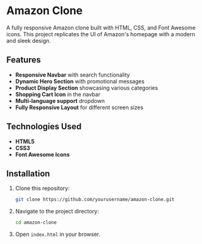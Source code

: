 # Amazon Clone

A fully responsive Amazon clone built with HTML, CSS, and Font Awesome icons. This project replicates the UI of Amazon's homepage with a modern and sleek design.

## Features
- **Responsive Navbar** with search functionality
- **Dynamic Hero Section** with promotional messages
- **Product Display Section** showcasing various categories
- **Shopping Cart Icon** in the navbar
- **Multi-language support** dropdown
- **Fully Responsive Layout** for different screen sizes

## Technologies Used
- **HTML5**
- **CSS3**
- **Font Awesome Icons**

## Installation
1. Clone this repository:
   ```bash
   git clone https://github.com/yourusername/amazon-clone.git
   ```
2. Navigate to the project directory:
   ```bash
   cd amazon-clone
   ```
3. Open `index.html` in your browser.


